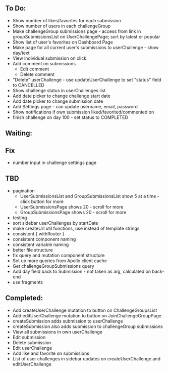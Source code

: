 ## To Do:

- Show number of likes/favorites for each submission
- Show number of users in each challengeGroup
- Make challengeGroup submissions page - access from link in groupSubmissionsList on UserChallengePage; sort by latest or popular
- Show list of user's favorites on Dashboard Page
- Make page for all current user's submissions to userChallenge - show day/text
- View individual submission on click
- Add comment on submissions
  - Edit comment
  - Delete comment
- "Delete" userChallenge - use updateUserChallenge to set "status" field to CANCELLED
- Show challenge status in userChallenges list
- Add date picker to change challenge start date
- Add date picker to change submission date
- Add Settings page - can update username, email, password
- Show notifications if own submission liked/favorited/commented on
- finish challenge on day 100 - set status to COMPLETED

## Waiting:

## Fix

- number input in challenge settings page

## TBD

- pagination
  - UserSubmissionsList and GroupSubmissionsList show 5 at a time - click button for more
  - UserSubmissionsPage shows 20 - scroll for more
  - GroupSubmissionsPage shows 20 - scroll for more
- testing
- sort sidebar userChallenges by startDate
- make createUrl util functions, use instead of template strings
- consistent { withRouter }
- consistent component naming
- consistent variable naming
- better file structure
- fix query and mutation component structure
- Set up more queries from Apollo client cache
- Get challengeGroupSubmissions query
- Add day field back to Submission - not taken as arg, calculated on back-end
- use fragments

## Completed:

- Add createUserChallenge mutation to button on ChallengeGroupsList
- Add editUserChallenge mutation to button on JoinChallengeGroupPage
- createSubmission adds submission to userChallenge
- createSubmission also adds submission to challengeGroup submissions
- View all submissions in own userChallenge
- Edit submission
- Delete submission
- Edit userChallenge
- Add like and favorite on submissions
- List of user challenges in sidebar updates on createUserChallenge and editUserChallenge
